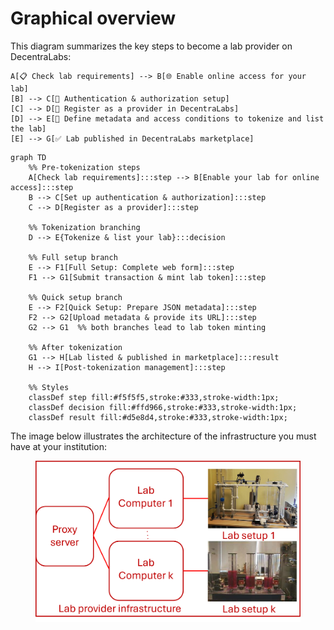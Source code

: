 # Graphical overview

This diagram summarizes the key steps to become a lab provider on DecentraLabs:

```
A[📋 Check lab requirements] --> B[🌐 Enable online access for your lab]
[B] --> C[🔑 Authentication & authorization setup]
[C] --> D[📝 Register as a provider in DecentraLabs]
[D] --> E[🔗 Define metadata and access conditions to tokenize and list the lab]
[E] --> G[✅ Lab published in DecentraLabs marketplace]
```

```mermaid
graph TD
    %% Pre‑tokenization steps
    A[Check lab requirements]:::step --> B[Enable your lab for online access]:::step
    B --> C[Set up authentication & authorization]:::step
    C --> D[Register as a provider]:::step

    %% Tokenization branching
    D --> E{Tokenize & list your lab}:::decision

    %% Full setup branch
    E --> F1[Full Setup: Complete web form]:::step
    F1 --> G1[Submit transaction & mint lab token]:::step

    %% Quick setup branch
    E --> F2[Quick Setup: Prepare JSON metadata]:::step
    F2 --> G2[Upload metadata & provide its URL]:::step
    G2 --> G1  %% both branches lead to lab token minting

    %% After tokenization
    G1 --> H[Lab listed & published in marketplace]:::result
    H --> I[Post‑tokenization management]:::step

    %% Styles
    classDef step fill:#f5f5f5,stroke:#333,stroke-width:1px;
    classDef decision fill:#ffd966,stroke:#333,stroke-width:1px;
    classDef result fill:#d5e8d4,stroke:#333,stroke-width:1px;
```

The image below illustrates the architecture of the infrastructure you must have at your institution:

<figure><img src="../.gitbook/assets/provider-infrastructure.png" alt=""><figcaption></figcaption></figure>
